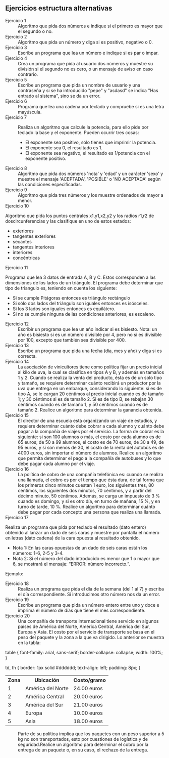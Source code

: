 <h2>Ejercicios estructura alternativas</h2>
    <dl>
        <dt>Ejercicio 1</dt>
        <dd>Algoritmo que pida dos números e indique si el primero es mayor que el segundo o no.</dd>
        <dt>Ejercicio 2</dt>
        <dd>Algoritmo que pida un número y diga si es positivo, negativo o 0.</dd>
        <dt>Ejercicio 3</dt>
        <dd>Escribe un programa que lea un número e indique si es par o impar.</dd>
        <dt>Ejercicio 4</dt>
        <dd>Crea un programa que pida al usuario dos números y muestre su división si el segundo no es cero, o un mensaje de aviso en caso contrario.</dd>
        <dt>Ejercicio 5</dt>
        <dd>Escribe un programa que pida un nombre de usuario y una contraseña y si se ha introducido "pepe" y "asdasd" se indica "Has entrado al sistema", sino se da un error.</dd>
        <dt>Ejercicio 6</dt>
        <dd>Programa que lea una cadena por teclado y compruebe si es una letra mayúscula.</dd>
        <dt>Ejercicio 7</dt>
        <dd>
            <p>Realiza un algoritmo que calcule la potencia, para ello pide por teclado la base y el exponente. Pueden ocurrir tres cosas:</p>
            <ul>
                <li>El exponente sea positivo, sólo tienes que imprimir la potencia.</li>
                <li>El exponente sea 0, el resultado es 1.</li>
                <li>El exponente sea negativo, el resultado es 1/potencia con el exponente positivo.</li>
            </ul>
        </dd>
        <dt>Ejercicio 8</dt>
        <dd>Algoritmo que pida dos números 'nota' y 'edad' y un carácter 'sexo' y muestre el mensaje 'ACEPTADA', 'POSIBLE' o 'NO ACEPTADA' según las condiciones especificadas.</dd>
        <dt>Ejercicio 9</dt>
        <dd>Algoritmo que pida tres números y los muestre ordenados de mayor a menor.</dd>
        <dt>Ejercicio 10</dt>
            <p>Algoritmo que pida los puntos centrales x1,y1,x2,y2 y los radios r1,r2 de doscircunferencias y las clasifique en uno de estos estados:</p>
            <ul>
                <li>exteriores</li>
                <li>tangentes exteriores</li>
                <li>secantes</li>
                <li>tangentes interiores</li>
                <li>interiores</li>
                <li>concéntricas</li>
            </ul>
        <dt>Ejercicio 11</dt>
            <p>Programa que lea 3 datos de entrada A, B y C. Estos corresponden a las dimensiones de los lados de un triángulo. El programa debe determinar que tipo de triangulo es, teniendo en cuenta los siguiente:</p>
            <ul>
                <li>Si se cumple Pitágoras entonces es triángulo rectángulo</li>
                <li>Si sólo dos lados del triángulo son iguales entonces es isósceles.</li>
                <li>Si los 3 lados son iguales entonces es equilátero.</li>
                <li>Si no se cumple ninguna de las condiciones anteriores, es escaleno.</li>
            </ul>
        <dt>Ejercicio 12</dt>
        <dd>Escribir un programa que lea un año indicar si es bisiesto. Nota: un año es bisiesto si es un número divisible por 4, pero no si es divisible por 100, excepto que también sea divisible por 400.</dd>
        <dt>Ejercicio 13</dt>
        <dd>Escribe un programa que pida una fecha (día, mes y año) y diga si es correcta.</dd>
        <dt>Ejercicio 14</dt>
        <dd>La asociación de vinicultores tiene como política fijar un precio inicial al kilo de uva, la cual se clasifica en tipos A y B, y además en tamaños 1 y 2. Cuando se realiza la venta del producto, ésta es de un solo tipo y tamaño, se requiere determinar cuánto recibirá un productor por la uva que entrega en un embarque, considerando lo siguiente: si es de tipo A,
        se le cargan 20 céntimos al precio inicial cuando es de tamaño 1; y 30 céntimos si es de tamaño 2. Si es de tipo B, se rebajan 30 céntimos cuando es de tamaño 1, y 50 céntimos cuando es de tamaño 2. Realice un algoritmo para determinar la ganancia obtenida.</dd>
        <dt>Ejercicio 15</dt>
        <dd>El director de una escuela está organizando un viaje de estudios, y requiere determinar cuánto debe cobrar a cada alumno y cuánto debe pagar a la compañía de viajes por el servicio. La forma de cobrar es la siguiente: si son 100 alumnos o más, el costo por cada alumno es de 65 euros; de 50 a 99 alumnos, el costo es de 70 euros, de 30 a 49, de 95 euros, y si son menos de 30, el costo de la renta del autobús es de 4000 euros, sin importar el número de alumnos.
        Realice un algoritmo que permita determinar el pago a la compañía de autobuses y lo que debe pagar cada alumno por el viaje.</dd>
        <dt>Ejercicio 16</dt>
        <dd>La política de cobro de una compañía telefónica es: cuando se realiza una llamada, el cobro es por el tiempo que ésta dura, de tal forma que los primeros cinco minutos cuestan 1 euro, los siguientes tres, 80 céntimos, los siguientes dos minutos, 70 céntimos, y a partir del décimo minuto, 50 céntimos.
        Además, se carga un impuesto de 3 % cuando es domingo, y si es otro día, en turno de mañana, 15 %, y en turno de tarde, 10 %. Realice un algoritmo para determinar cuánto debe pagar por cada concepto una persona que realiza una llamada.</dd>
        <dt>Ejercicio 17</dt>
            <p>Realiza un programa que pida por teclado el resultado (dato entero) obtenido al lanzar un dado de seis caras y muestre por pantalla el número en letras (dato cadena) de la cara opuesta al resultado obtenido.</p>
            <ul>
                <li>Nota 1: En las caras opuestas de un dado de seis caras están los números: 1-6, 2-5 y 3-4.</li>
                <li>Nota 2: Si el número del dado introducido es menor que 1 o mayor que 6, se mostrará el mensaje: “ERROR: número incorrecto.”.</li>
            </ul>
            <p>Ejemplo:</p>
 
<dt>Ejercicio 18</dt>
        <dd>Realiza un programa que pida el día de la semana (del 1 al 7) y escriba el día correspondiente. Si introducimos otro número nos da un error.</dd>
        <dt>Ejercicio 19</dt>
        <dd>Escribe un programa que pida un número entero entre uno y doce e imprima el número de días que tiene el mes correspondiente.</dd>
        <dt>Ejercicio 20</dt>
        <dd>Una compañía de transporte internacional tiene servicio en algunos países de América del Norte, América Central, América del Sur, Europa y Asia. El costo por el servicio de transporte se basa en el peso del paquete y la zona a la que va dirigido. Lo anterior se muestra en la tabla:</dd>

table {
            font-family: arial, sans-serif;
            border-collapse: collapse;
            width: 100%;
        }

td, th {
            border: 1px solid #dddddd;
            text-align: left;
            padding: 8px;
        }

<table>
        <tr>
            <th>Zona</th>
            <th>Ubicación</th>
            <th>Costo/gramo</th>
        </tr>
        <tr>
            <td>1</td>
            <td>América del Norte</td>
            <td>24.00 euros</td>
        </tr>
        <tr>
            <td>2</td>
            <td>América Central</td>
            <td>20.00 euros</td>
        </tr>
        <tr>
            <td>3</td>
            <td>América del Sur</td>
            <td>21.00 euros</td>
        </tr>
        <tr>
            <td>4</td>
            <td>Europa</td>
            <td>10.00 euros</td>
        </tr>
        <tr>
            <td>5</td>
            <td>Asia</td>
            <td>18.00 euros</td>
        </tr>
    </table>
    <dd>Parte de su política implica que los paquetes con un peso superior a 5 kg no son transportados, esto por cuestiones de logística y de seguridad.Realice un algoritmo para determinar el cobro por la entrega de un paquete o, en su caso, el rechazo de la entrega.</dd>

